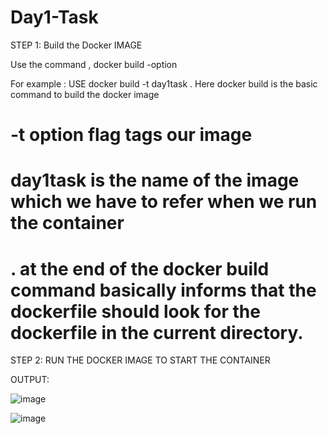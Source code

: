 # Day1-Task

STEP 1: Build the Docker IMAGE 

Use the command , docker build -option <name-of-the-image> <path-to-the-dockerfile-directory>
  
For example : USE
  docker build -t day1task .
  Here docker build is the basic command to build the docker image 
 # -t option flag tags our image 
 # day1task is the name of the image which we have to refer when we run the container
 # . at the end of the docker build command basically informs that the dockerfile should look for the dockerfile in the current directory. 


STEP 2: RUN THE DOCKER IMAGE TO START THE CONTAINER 
  

OUTPUT:

![image](https://user-images.githubusercontent.com/74037593/152694088-724ab549-5829-455e-ae1a-c50cbb89a686.png)

![image](https://user-images.githubusercontent.com/74037593/152694120-70002b4a-948e-4d8a-b40b-89c4ad67eee1.png)


